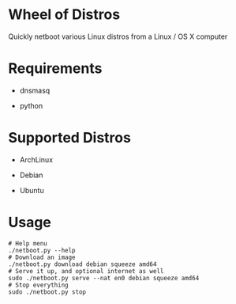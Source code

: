 # Wheel of Distros

Quickly netboot various Linux distros from a Linux / OS X computer

# Requirements

* dnsmasq

* python

# Supported Distros

* ArchLinux

* Debian

* Ubuntu

# Usage

```
# Help menu
./netboot.py --help
# Download an image
./netboot.py download debian squeeze amd64
# Serve it up, and optional internet as well
sudo ./netboot.py serve --nat en0 debian squeeze amd64
# Stop everything
sudo ./netboot.py stop
```
